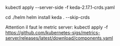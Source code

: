 kubectl apply --server-side -f keda-2.17.1-crds.yaml

cd ./helm
helm install keda . --skip-crds

Attention il faut le metric server: kubectl apply -f https://github.com/kubernetes-sigs/metrics-server/releases/latest/download/components.yaml

